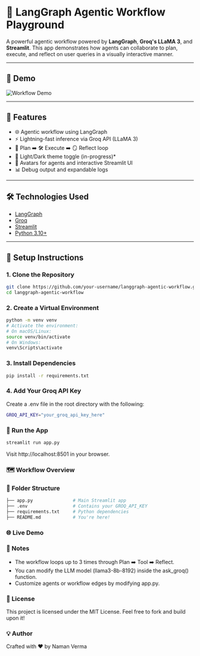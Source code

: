 # 🤖 LangGraph Agentic Workflow Playground

A powerful agentic workflow powered by **LangGraph**, **Groq's LLaMA 3**, and **Streamlit**. This app demonstrates how agents can collaborate to plan, execute, and reflect on user queries in a visually interactive manner.

---

## 📸 Demo

<!-- Add your GIF or image demo -->
![Workflow Demo](demo.gif)

---

## 🚀 Features

- 🌐 Agentic workflow using LangGraph  
- ⚡ Lightning-fast inference via Groq API (LLaMA 3)  
- 🧠 Plan ➡️ 🛠️ Execute ➡️ 🪞 Reflect loop  
- 🎨 Light/Dark theme toggle (in-progress)*
- 👥 Avatars for agents and interactive Streamlit UI  
- 📊 Debug output and expandable logs  

---

## 🛠️ Technologies Used

- [LangGraph](https://github.com/langchain-ai/langgraph)
- [Groq](https://console.groq.com/)
- [Streamlit](https://streamlit.io/)
- [Python 3.10+](https://www.python.org/downloads/release/python-3132/)

---

## 🧰 Setup Instructions

### 1. Clone the Repository

```bash
git clone https://github.com/your-username/langgraph-agentic-workflow.git
cd langgraph-agentic-workflow
```
### 2. Create a Virtual Environment
```bash
python -m venv venv
# Activate the environment:
# On macOS/Linux:
source venv/bin/activate
# On Windows:
venv\Scripts\activate
```
### 3. Install Dependencies

```bash
pip install -r requirements.txt
```
### 4. Add Your Groq API Key
Create a .env file in the root directory with the following:
```bash
GROQ_API_KEY="your_groq_api_key_here"
```
### 🧪 Run the App

```bash
streamlit run app.py
```
Visit http://localhost:8501 in your browser.

### 🗺️ Workflow Overview


### 📂 Folder Structure

```bash
├── app.py               # Main Streamlit app
├── .env                 # Contains your GROQ_API_KEY
├── requirements.txt     # Python dependencies
├── README.md            # You're here!
```
### 🌐 Live Demo

### 📌 Notes

- The workflow loops up to 3 times through Plan ➡️ Tool ➡️ Reflect.
- You can modify the LLM model (llama3-8b-8192) inside the ask_groq() function.
- Customize agents or workflow edges by modifying app.py.

### 📄 License
This project is licensed under the MIT License. Feel free to fork and build upon it!

### 💡 Author
Crafted with ❤️ by Naman Verma
